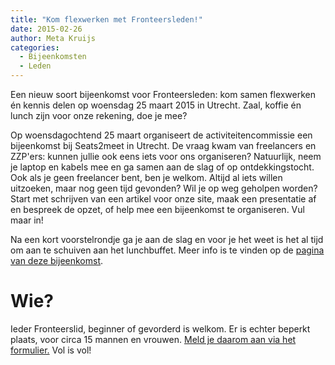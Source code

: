 ```yaml
---
title: "Kom flexwerken met Fronteersleden!"
date: 2015-02-26
author: Meta Kruijs
categories: 
  - Bijeenkomsten
  - Leden
---
```

Een nieuw soort bijeenkomst voor Fronteersleden: kom samen flexwerken én kennis delen op woensdag 25 maart 2015 in Utrecht. Zaal, koffie én lunch zijn voor onze rekening, doe je mee?

Op woensdagochtend 25 maart organiseert de activiteitencommissie een bijeenkomst bij Seats2meet in Utrecht. De vraag kwam van freelancers en ZZP'ers: kunnen jullie ook eens iets voor ons organiseren? Natuurlijk, neem je laptop en kabels mee en ga samen aan de slag of op ontdekkingstocht. Ook als je geen freelancer bent, ben je welkom. Altijd al iets willen uitzoeken, maar nog geen tijd gevonden? Wil je op weg geholpen worden? Start met schrijven van een artikel voor onze site, maak een presentatie af en bespreek de opzet, of help mee een bijeenkomst te organiseren. Vul maar in!

Na een kort voorstelrondje ga je aan de slag en voor je het weet is het al tijd om aan te schuiven aan het lunchbuffet. Meer info is te vinden op de [pagina van deze bijeenkomst](/bijeenkomsten/2015/flexwerken-maart).

# Wie?

Ieder Fronteerslid, beginner of gevorderd is welkom. Er is echter beperkt plaats, voor circa 15 mannen en vrouwen. [Meld je daarom aan via het formulier.](/bijeenkomsten/2015/flexwerken-maart) Vol is vol!